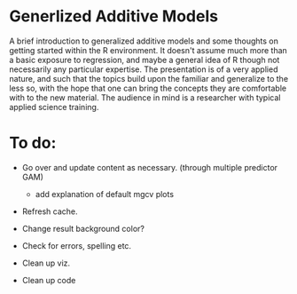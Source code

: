 # Generlized Additive Models

A brief introduction to generalized additive models and some thoughts on getting started within the R environment.  It doesn't assume much more than a basic exposure to regression, and maybe a general idea of R though not necessarily any particular expertise. The presentation is of a very applied nature, and such that the topics build upon the familiar and generalize to the less so, with the hope that one can bring the concepts they are comfortable with to the new material. The audience in mind is a researcher with typical applied science training.


# To do:

- Go over and update content as necessary. (through multiple predictor GAM)
    
    - add explanation of default mgcv plots

- Refresh cache.

- Change result background color?

- Check for errors, spelling etc.

- Clean up viz.

- Clean up code

